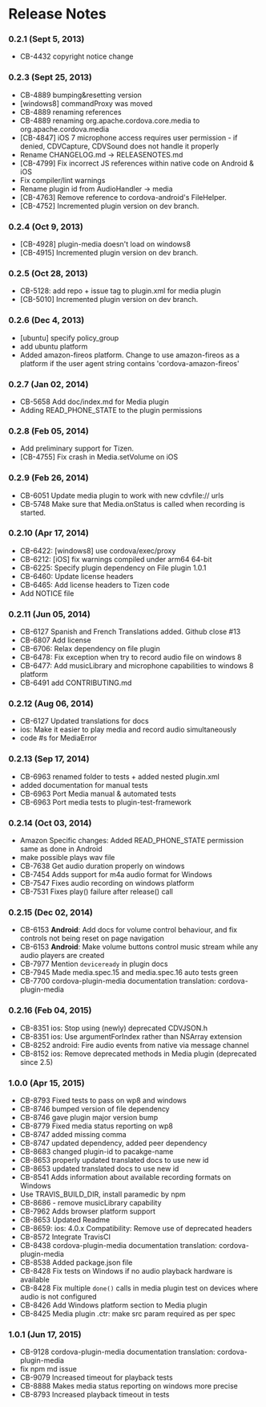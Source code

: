 <!--
#
# Licensed to the Apache Software Foundation (ASF) under one
# or more contributor license agreements.  See the NOTICE file
# distributed with this work for additional information
# regarding copyright ownership.  The ASF licenses this file
# to you under the Apache License, Version 2.0 (the
# "License"); you may not use this file except in compliance
# with the License.  You may obtain a copy of the License at
# 
# http://www.apache.org/licenses/LICENSE-2.0
# 
# Unless required by applicable law or agreed to in writing,
# software distributed under the License is distributed on an
# "AS IS" BASIS, WITHOUT WARRANTIES OR CONDITIONS OF ANY
#  KIND, either express or implied.  See the License for the
# specific language governing permissions and limitations
# under the License.
#
-->
# Release Notes


### 0.2.1 (Sept 5, 2013)
* CB-4432 copyright notice change

### 0.2.3 (Sept 25, 2013)
* CB-4889 bumping&resetting version
* [windows8] commandProxy was moved
* CB-4889 renaming references
* CB-4889 renaming org.apache.cordova.core.media to org.apache.cordova.media
* [CB-4847] iOS 7 microphone access requires user permission - if denied, CDVCapture, CDVSound does not handle it properly
* Rename CHANGELOG.md -> RELEASENOTES.md
* [CB-4799] Fix incorrect JS references within native code on Android & iOS
* Fix compiler/lint warnings
* Rename plugin id from AudioHandler -> media
* [CB-4763] Remove reference to cordova-android's FileHelper.
* [CB-4752] Incremented plugin version on dev branch.

### 0.2.4 (Oct 9, 2013)
* [CB-4928] plugin-media doesn't load on windows8
* [CB-4915] Incremented plugin version on dev branch.

### 0.2.5 (Oct 28, 2013)
* CB-5128: add repo + issue tag to plugin.xml for media plugin
* [CB-5010] Incremented plugin version on dev branch.

 
### 0.2.6 (Dec 4, 2013)
* [ubuntu] specify policy_group
* add ubuntu platform
* Added amazon-fireos platform. Change to use amazon-fireos as a platform if the user agent string contains 'cordova-amazon-fireos'

### 0.2.7 (Jan 02, 2014)
* CB-5658 Add doc/index.md for Media plugin
* Adding READ_PHONE_STATE to the plugin permissions

### 0.2.8 (Feb 05, 2014)
* Add preliminary support for Tizen.
* [CB-4755] Fix crash in Media.setVolume on iOS

### 0.2.9 (Feb 26, 2014)
* CB-6051 Update media plugin to work with new cdvfile:// urls
* CB-5748 Make sure that Media.onStatus is called when recording is started.

### 0.2.10 (Apr 17, 2014)
* CB-6422: [windows8] use cordova/exec/proxy
* CB-6212: [iOS] fix warnings compiled under arm64 64-bit
* CB-6225: Specify plugin dependency on File plugin 1.0.1
* CB-6460: Update license headers
* CB-6465: Add license headers to Tizen code
* Add NOTICE file

### 0.2.11 (Jun 05, 2014)
* CB-6127 Spanish and French Translations added. Github close #13
* CB-6807 Add license
* CB-6706: Relax dependency on file plugin
* CB-6478: Fix exception when try to record audio file on windows 8
* CB-6477: Add musicLibrary and microphone capabilities to windows 8 platform
* CB-6491 add CONTRIBUTING.md

### 0.2.12 (Aug 06, 2014)
* CB-6127 Updated translations for docs
* ios: Make it easier to play media and record audio simultaneously
* code #s for MediaError

### 0.2.13 (Sep 17, 2014)
* CB-6963 renamed folder to tests + added nested plugin.xml
* added documentation for manual tests
* CB-6963 Port Media manual & automated tests
* CB-6963 Port media tests to plugin-test-framework

### 0.2.14 (Oct 03, 2014)
* Amazon Specific changes: Added READ_PHONE_STATE permission same as done in Android
* make possible plays wav file
* CB-7638 Get audio duration properly on windows
* CB-7454 Adds support for m4a audio format for Windows
* CB-7547 Fixes audio recording on windows platform
* CB-7531 Fixes play() failure after release() call

### 0.2.15 (Dec 02, 2014)
* CB-6153 **Android**: Add docs for volume control behaviour, and fix controls not being reset on page navigation
* CB-6153 **Android**: Make volume buttons control music stream while any audio players are created
* CB-7977 Mention `deviceready` in plugin docs
* CB-7945 Made media.spec.15 and media.spec.16 auto tests green
* CB-7700 cordova-plugin-media documentation translation: cordova-plugin-media

### 0.2.16 (Feb 04, 2015)
* CB-8351 ios: Stop using (newly) deprecated CDVJSON.h
* CB-8351 ios: Use argumentForIndex rather than NSArray extension
* CB-8252 android: Fire audio events from native via message channel
* CB-8152 ios: Remove deprecated methods in Media plugin (deprecated since 2.5)

### 1.0.0 (Apr 15, 2015)
* CB-8793 Fixed tests to pass on wp8 and windows
* CB-8746 bumped version of file dependency
* CB-8746 gave plugin major version bump
* CB-8779 Fixed media status reporting on wp8
* CB-8747 added missing comma
* CB-8747 updated dependency, added peer dependency
* CB-8683 changed plugin-id to pacakge-name
* CB-8653 properly updated translated docs to use new id
* CB-8653 updated translated docs to use new id
* CB-8541 Adds information about available recording formats on Windows
* Use TRAVIS_BUILD_DIR, install paramedic by npm
* CB-8686 - remove musicLibrary capability
* CB-7962 Adds browser platform support
* CB-8653 Updated Readme
* CB-8659: ios: 4.0.x Compatibility: Remove use of deprecated headers
* CB-8572 Integrate TravisCI
* CB-8438 cordova-plugin-media documentation translation: cordova-plugin-media
* CB-8538 Added package.json file
* CB-8428 Fix tests on Windows if no audio playback hardware is available
* CB-8428 Fix multiple `done()` calls in media plugin test on devices where audio is not configured
* CB-8426 Add Windows platform section to Media plugin
* CB-8425 Media plugin .ctr: make src param required as per spec

### 1.0.1 (Jun 17, 2015)
* CB-9128 cordova-plugin-media documentation translation: cordova-plugin-media
* fix npm md issue
* CB-9079 Increased timeout for playback tests
* CB-8888 Makes media status reporting on windows more precise
* CB-8793 Increased playback timeout in tests
